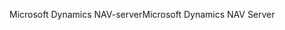 <span data-ttu-id="133e7-101">Microsoft Dynamics NAV-server</span><span class="sxs-lookup"><span data-stu-id="133e7-101">Microsoft Dynamics NAV Server</span></span>